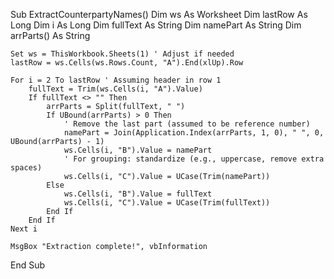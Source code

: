 Sub ExtractCounterpartyNames()
    Dim ws As Worksheet
    Dim lastRow As Long
    Dim i As Long
    Dim fullText As String
    Dim namePart As String
    Dim arrParts() As String

    Set ws = ThisWorkbook.Sheets(1) ' Adjust if needed
    lastRow = ws.Cells(ws.Rows.Count, "A").End(xlUp).Row

    For i = 2 To lastRow ' Assuming header in row 1
        fullText = Trim(ws.Cells(i, "A").Value)
        If fullText <> "" Then
            arrParts = Split(fullText, " ")
            If UBound(arrParts) > 0 Then
                ' Remove the last part (assumed to be reference number)
                namePart = Join(Application.Index(arrParts, 1, 0), " ", 0, UBound(arrParts) - 1)
                ws.Cells(i, "B").Value = namePart
                ' For grouping: standardize (e.g., uppercase, remove extra spaces)
                ws.Cells(i, "C").Value = UCase(Trim(namePart))
            Else
                ws.Cells(i, "B").Value = fullText
                ws.Cells(i, "C").Value = UCase(Trim(fullText))
            End If
        End If
    Next i

    MsgBox "Extraction complete!", vbInformation
End Sub

